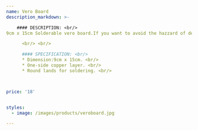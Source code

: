 ```yaml
---
name: Vero Board
description_markdown: >-

    #### DESCRIPTION: <br/>
9cm x 15cm Solderable vero board.If you want to avoid the hazzard of designing a PCB but yet want a soldered circuit,vero boards can be a good solution.

	  <br/> <br/>

      #### SPECIFICATION: <br/>
      * Dimension:9cm x 15cm. <br/>
      * One-side copper layer. <br/>
      * Round lands for soldering. <br/>



price: '18'


styles:
  - image: /images/products/veroboard.jpg

---
```

